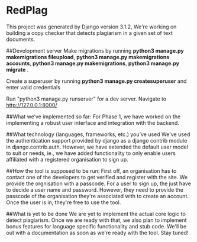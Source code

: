 # RedPlag

This project was generated by Django version 3.1.2, We're working on building a copy checker that detects plagiarism in a given set of text documents.


##Development server
Make migrations by running **python3 manage.py makemigrations fileupload**, **python3 manage.py makemigrations accounts**, **python3 manage.py makemigrations**, **python3 manage.py migrate** .

Create a superuser by running **python3 manage.py createsuperuser** and enter valid credentials

Run "python3 manage.py runserver" for a dev server. Navigate to http://127.0.0.1:8000/


##What we’ve implemented so far:
For Phase 1, we have worked on the implementing a robust user interface and integration with the backend.

##What technology (languages, frameworks, etc.) you’ve used
We've used the authentication support provided by django as a django contrib module in django.contrib.auth. However, we have extended the default user model to suit or needs, ie., we have added functionality to only enable users affiliated with a registered organisation to sign up.

##How the tool is supposed to be run:
First off, an organisation has to contact one of the developers to get verified and register with the site. We provide the orgnisation with a passcode.
For a user to sign up, the just have to decide a user name and password. However, they need to provide the passcode of the organisation they're associated with to create an account.
Once the user is in, they're free to use the tool.

##What is yet to be done
We are yet to implement the actual core logic to detect plagiarism. Once we are ready with that, we also plan to implement bonus features for language specific functionality and stub code.
We'll be out with a documentation as soon as we're ready with the tool. Stay tuned!


